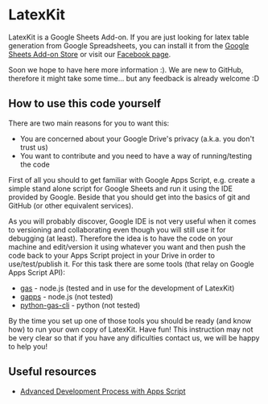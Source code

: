 # LatexKit
LatexKit is a Google Sheets Add-on.
If you are just looking for latex table generation from Google Spreadsheets, you can install it from the [Google Sheets Add-on Store] or visit our [Facebook page].

Soon we hope to have here more information :). We are new to GitHub, therefore it might take some time... but any feedback is already welcome :D

## How to use this code yourself
There are two main reasons for you to want this:
* You are concerned about your Google Drive's privacy (a.k.a. you don't trust us)
* You want to contribute and you need to have a way of running/testing the code

First of all you should to get familiar with Google Apps Script, e.g. create a simple stand alone script for Google Sheets and run it using the IDE provided by Google. Beside that you should get into the basics of git and GitHub (or other equivalent services).

As you will probably discover, Google IDE is not very useful when it comes to versioning and collaborating even though you will still use it for debugging (at least). Therefore the idea is to have the code on your machine and edit/version it using whatever you want and then push the code back to your Apps Script project in your Drive in order to use/test/publish it. For this task there are some tools (that relay on Google Apps Script API):

* [gas] - node.js (tested and in use for the development of LatexKit)
* [gapps] - node.js (not tested)
* [python-gas-cli] - python (not tested)

By the time you set up one of those tools you should be ready (and know how) to run your own copy of LatexKit. Have fun!
This instruction may not be very clear so that if you have any dificulties contact us, we will be happy to help you!

## Useful resources
* [Advanced Development Process with Apps Script]

[Google Sheets Add-on Store]: https://chrome.google.com/webstore/detail/latexkit/piadpbgaacpbaicjilhfebbfgofomiic?utm_source=permalink
[Facebook page]: https://www.facebook.com/latexkit/
[gas]: https://www.npmjs.com/package/google-apps-script
[gapps]: https://www.npmjs.com/package/node-google-apps-script
[python-gas-cli]: https://pypi.python.org/pypi/python-gas-cli/0.0.1
[Advanced Development Process with Apps Script]: https://developers.googleblog.com/2015/12/advanced-development-process-with-apps.html

